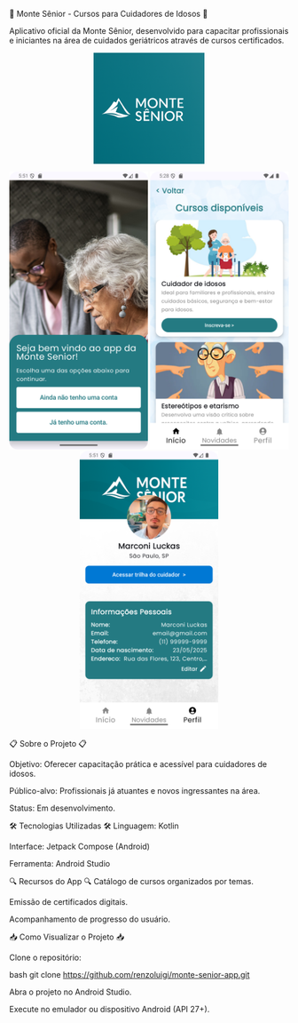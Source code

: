 📱 Monte Sênior - Cursos para Cuidadores de Idosos 📱

Aplicativo oficial da Monte Sênior, desenvolvido para capacitar profissionais e iniciantes na área de cuidados geriátricos através de cursos certificados.

<p align="center">
  <img src="docs/logo-montesenior.png" alt="Logo Monte Sênior" width="200" style="margin: 0 20px; vertical-align: middle;"/>
</p>

<p align="center">
  <img src="docs/tela-inicial.png" alt="Tela de boas vindas" width="250"/>
  <img src="docs/tela-cursos.png" alt="Tela de Cursos" width="250"/>
  <img src="docs/tela-perfil-cuidador.png" alt="Tela do perfil do cuidador" width="250"/>
</p>
📋 Sobre o Projeto 📋

Objetivo: Oferecer capacitação prática e acessível para cuidadores de idosos.

Público-alvo: Profissionais já atuantes e novos ingressantes na área.

Status: Em desenvolvimento.

🛠 Tecnologias Utilizadas 🛠
Linguagem: Kotlin

Interface: Jetpack Compose (Android)

Ferramenta: Android Studio

🔍 Recursos do App 🔍
Catálogo de cursos organizados por temas.

Emissão de certificados digitais.

Acompanhamento de progresso do usuário.

📥 Como Visualizar o Projeto 📥

Clone o repositório:

bash
git clone https://github.com/renzoluigi/monte-senior-app.git

Abra o projeto no Android Studio.

Execute no emulador ou dispositivo Android (API 27+).
